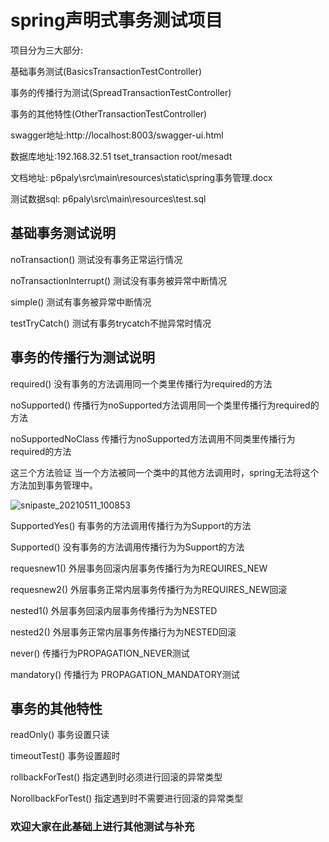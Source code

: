 # spring声明式事务测试项目

项目分为三大部分:

基础事务测试(BasicsTransactionTestController)

事务的传播行为测试(SpreadTransactionTestController)

事务的其他特性(OtherTransactionTestController)

swagger地址:http://localhost:8003/swagger-ui.html

数据库地址:192.168.32.51  tset_transaction   root/mesadt

文档地址: p6paly\src\main\resources\static\spring事务管理.docx

测试数据sql: p6paly\src\main\resources\test.sql
## 基础事务测试说明

noTransaction() 测试没有事务正常运行情况

noTransactionInterrupt() 测试没有事务被异常中断情况

simple() 测试有事务被异常中断情况

testTryCatch()  测试有事务trycatch不抛异常时情况

## 事务的传播行为测试说明

required()  没有事务的方法调用同一个类里传播行为required的方法

noSupported() 传播行为noSupported方法调用同一个类里传播行为required的方法

noSupportedNoClass  传播行为noSupported方法调用不同类里传播行为required的方法

这三个方法验证 当一个方法被同一个类中的其他方法调用时，spring无法将这个方法加到事务管理中。

![snipaste_20210511_100853](https://user-images.githubusercontent.com/51697404/117747545-f4d23500-b240-11eb-9b24-bd00e349c44c.png)

SupportedYes() 有事务的方法调用传播行为为Support的方法

Supported() 没有事务的方法调用传播行为为Support的方法

requesnew1() 外层事务回滚内层事务传播行为为REQUIRES_NEW

requesnew2() 外层事务正常内层事务传播行为为REQUIRES_NEW回滚

nested1() 外层事务回滚内层事务传播行为为NESTED

nested2() 外层事务正常内层事务传播行为为NESTED回滚

never() 传播行为PROPAGATION_NEVER测试

mandatory() 传播行为 PROPAGATION_MANDATORY测试

## 事务的其他特性

readOnly() 事务设置只读

timeoutTest() 事务设置超时

rollbackForTest() 指定遇到时必须进行回滚的异常类型

NorollbackForTest() 指定遇到时不需要进行回滚的异常类型

### 欢迎大家在此基础上进行其他测试与补充


